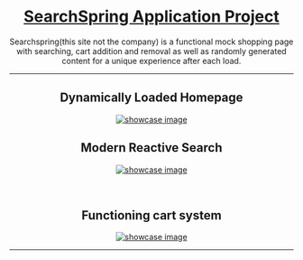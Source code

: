<div align="center">
  
  <h1>
    <a href="https://marquisthecoder.github.io/searchspring-page/">
    SearchSpring Application Project
    </a>
  </h1>
  <div>
    
    
  Searchspring(this site not the company) is a functional mock shopping page with searching, cart addition and removal as well as randomly generated 
  content for a unique experience after each load.
    
    
  </div>
  
<hr>

<div align="center">
  <h2>
    Dynamically Loaded Homepage
  </h2>
  
</div>

[![showcase image](https://github.com/MarquisTheCoder/searchspring-page/blob/main/imgs/examples/1.png)](https://github.com/MarquisTheCoder/searchspring-page/edit/main/README.md)
<br>

 <div align="center">
  <h2>
    Modern Reactive Search
  </h2>
  
</div>

[![showcase image](https://github.com/MarquisTheCoder/searchspring-page/blob/main/imgs/examples/2.png)](https://github.com/MarquisTheCoder/searchspring-page/edit/main/README.md)

 <br>
  
<div align="center">
  <h2>
    Functioning cart system
  </h2>
  
</div>

[![showcase image](https://github.com/MarquisTheCoder/searchspring-page/blob/main/imgs/examples/3.png)](https://github.com/MarquisTheCoder/searchspring-page/edit/main/README.md)

<hr>
  
</div>
